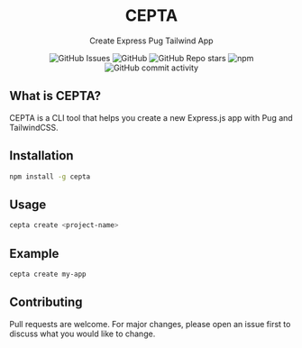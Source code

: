 <div align="center">
<h1>CEPTA</h1>
<p>Create Express Pug Tailwind App</p>

<img alt="GitHub Issues" src="https://img.shields.io/github/issues/callmehspear/cepta">
<img alt="GitHub" src="https://img.shields.io/github/license/callmehspear/cepta?logo=MIT">
<img alt="GitHub Repo stars" src="https://img.shields.io/github/stars/callmehspear/cepta">
<img alt="npm" src="https://img.shields.io/npm/v/cepta?label=version">
<img alt="GitHub commit activity" src="https://img.shields.io/github/commit-activity/y/callmehspear/cepta">
</div>

## What is CEPTA?

CEPTA is a CLI tool that helps you create a new Express.js app with Pug and TailwindCSS.

## Installation

```bash
npm install -g cepta
```

## Usage

```bash
cepta create <project-name>
```

## Example
  
```bash
cepta create my-app
```

## Contributing

Pull requests are welcome. For major changes, please open an issue first to discuss what you would like to change.